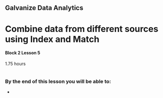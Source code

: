 ## Galvanize Data Analytics
# Combine data from different sources using Index and Match
#### Block 2 Lesson 5

1.75 hours
<br><br>
### By the end of this lesson you will be able to:

*
